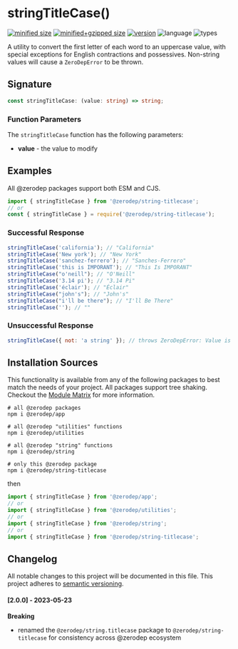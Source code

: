 # stringTitleCase()

[![minified size](https://img.shields.io/bundlephobia/min/@zerodep/string-titlecase?style=flat-square&color=blue)](https://bundlephobia.com/package/@zerodep/string-titlecase)
[![minified+gzipped size](https://img.shields.io/bundlephobia/minzip/@zerodep/string-titlecase?style=flat-square&color=blue)](https://bundlephobia.com/package/@zerodep/string-titlecase)
[![version](https://img.shields.io/npm/v/@zerodep/string-titlecase?style=flat-square&color=blue)](https://www.npmjs.com/package/@zerodep/string-titlecase)
![language](https://img.shields.io/badge/typescript-100%25-blue?style=flat-square)
![types](https://img.shields.io/badge/types-included-blue?style=flat-square)

A utility to convert the first letter of each word to an uppercase value, with special exceptions for English contractions and possessives. Non-string values will cause a `ZeroDepError` to be thrown.

## Signature

```typescript
const stringTitleCase: (value: string) => string;
```

### Function Parameters

The `stringTitleCase` function has the following parameters:

- **value** - the value to modify

## Examples

All @zerodep packages support both ESM and CJS.

```javascript
import { stringTitleCase } from '@zerodep/string-titlecase';
// or
const { stringTitleCase } = require('@zerodep/string-titlecase');
```

### Successful Response

```javascript
stringTitleCase('california'); // "California"
stringTitleCase('New york'); // "New York"
stringTitleCase('sanchez-ferrero'); // "Sanches-Ferrero"
stringTitleCase('this is IMPORANT'); // "This Is IMPORANT"
stringTitleCase("o'neill"); // "O'Neill"
stringTitleCase('3.14 pi'); // "3.14 Pi"
stringTitleCase('éclair'); // "Éclair"
stringTitleCase("john's"); // "John's"
stringTitleCase("i'll be there"); // "I'll Be There"
stringTitleCase(''); // ""
```

### Unsuccessful Response

```javascript
stringTitleCase({ not: 'a string' }); // throws ZeroDepError: Value is not a string
```

## Installation Sources

This functionality is available from any of the following packages to best match the needs of your project. All packages support tree shaking. Checkout the [Module Matrix](/) for more information.

```shell
# all @zerodep packages
npm i @zerodep/app

# all @zerodep "utilities" functions
npm i @zerodep/utilities

# all @zerodep "string" functions
npm i @zerodep/string

# only this @zerodep package
npm i @zerodep/string-titlecase
```

then

```javascript
import { stringTitleCase } from '@zerodep/app';
// or
import { stringTitleCase } from '@zerodep/utilities';
// or
import { stringTitleCase } from '@zerodep/string';
// or
import { stringTitleCase } from '@zerodep/string-titlecase';
```

## Changelog

All notable changes to this project will be documented in this file. This project adheres to [semantic versioning](https://semver.org/spec/v2.0.0.html).

#### [2.0.0] - 2023-05-23

**Breaking**

- renamed the `@zerodep/string.titlecase` package to `@zerodep/string-titlecase` for consistency across @zerodep ecosystem
